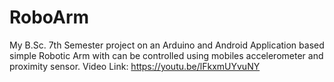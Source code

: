 # RoboArm
My B.Sc. 7th Semester project on an Arduino and Android Application based simple Robotic Arm with can be controlled using mobiles accelerometer and proximity sensor. Video Link: https://youtu.be/lFkxmUYvuNY
